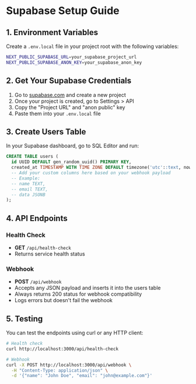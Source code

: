 # Supabase Setup Guide

## 1. Environment Variables

Create a `.env.local` file in your project root with the following variables:

```bash
NEXT_PUBLIC_SUPABASE_URL=your_supabase_project_url
NEXT_PUBLIC_SUPABASE_ANON_KEY=your_supabase_anon_key
```

## 2. Get Your Supabase Credentials

1. Go to [supabase.com](https://supabase.com) and create a new project
2. Once your project is created, go to Settings > API
3. Copy the "Project URL" and "anon public" key
4. Paste them into your `.env.local` file

## 3. Create Users Table

In your Supabase dashboard, go to SQL Editor and run:

```sql
CREATE TABLE users (
  id UUID DEFAULT gen_random_uuid() PRIMARY KEY,
  created_at TIMESTAMP WITH TIME ZONE DEFAULT timezone('utc'::text, now()) NOT NULL,
  -- Add your custom columns here based on your webhook payload
  -- Example:
  -- name TEXT,
  -- email TEXT,
  -- data JSONB
);
```

## 4. API Endpoints

### Health Check

- **GET** `/api/health-check`
- Returns service health status

### Webhook

- **POST** `/api/webhook`
- Accepts any JSON payload and inserts it into the users table
- Always returns 200 status for webhook compatibility
- Logs errors but doesn't fail the webhook

## 5. Testing

You can test the endpoints using curl or any HTTP client:

```bash
# Health check
curl http://localhost:3000/api/health-check

# Webhook
curl -X POST http://localhost:3000/api/webhook \
  -H "Content-Type: application/json" \
  -d '{"name": "John Doe", "email": "john@example.com"}'
```
